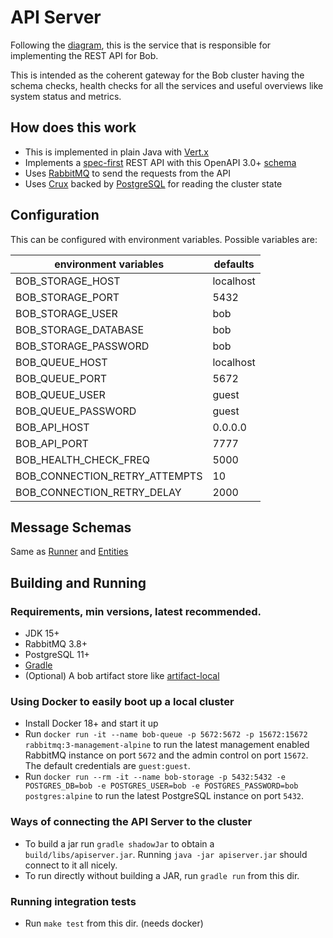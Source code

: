 # API Server

Following the [diagram](https://github.com/bob-cd/bob/issues/70#issuecomment-611661635), this is the service that is responsible for implementing the REST API for Bob.

This is intended as the coherent gateway for the Bob cluster having the schema checks, health checks for all the services and useful overviews like system status and metrics.

## How does this work
- This is implemented in plain Java with [Vert.x](https://vertx.io/)
- Implements a [spec-first](https://www.atlassian.com/blog/technology/spec-first-api-development) REST API with this OpenAPI 3.0+ [schema](/apiserver/src/main/resources/bob/api.yaml)
- Uses [RabbitMQ](https://www.rabbitmq.com/) to send the requests from the API
- Uses [Crux](https://www.opencrux.com/) backed by [PostgreSQL](https://www.postgresql.org/) for reading the cluster state

## Configuration
This can be configured with environment variables. Possible variables are:

| environment variables         | defaults  |
|-------------------------------|-----------|
| BOB_STORAGE_HOST              | localhost |
| BOB_STORAGE_PORT              | 5432      |
| BOB_STORAGE_USER              | bob       |
| BOB_STORAGE_DATABASE          | bob       |
| BOB_STORAGE_PASSWORD          | bob       |
| BOB_QUEUE_HOST                | localhost |
| BOB_QUEUE_PORT                | 5672      |
| BOB_QUEUE_USER                | guest     |
| BOB_QUEUE_PASSWORD            | guest     |
| BOB_API_HOST                  | 0.0.0.0   |
| BOB_API_PORT                  | 7777      |
| BOB_HEALTH_CHECK_FREQ         | 5000      |
| BOB_CONNECTION_RETRY_ATTEMPTS | 10        |
| BOB_CONNECTION_RETRY_DELAY    | 2000      |

## Message Schemas

Same as [Runner](/runner) and [Entities](/entities)

## Building and Running

### Requirements, min versions, latest recommended.
- JDK 15+
- RabbitMQ 3.8+
- PostgreSQL 11+
- [Gradle](https://gradle.org/)
- (Optional) A bob artifact store like [artifact-local](https://github.com/bob-cd/artifact-local)

### Using Docker to easily boot up a local cluster
- Install Docker 18+ and start it up
- Run `docker run -it --name bob-queue -p 5672:5672 -p 15672:15672 rabbitmq:3-management-alpine` to run the latest management enabled RabbitMQ instance on port `5672` and the admin control on port `15672`. The default credentials are `guest:guest`.
- Run `docker run --rm -it --name bob-storage -p 5432:5432 -e POSTGRES_DB=bob -e POSTGRES_USER=bob -e POSTGRES_PASSWORD=bob postgres:alpine` to run the latest PostgreSQL instance on port `5432`.

### Ways of connecting the API Server to the cluster
- To build a jar run `gradle shadowJar` to obtain a `build/libs/apiserver.jar`. Running `java -jar apiserver.jar` should connect to it all nicely.
- To run directly without building a JAR, run `gradle run` from this dir.

### Running integration tests
- Run `make test` from this dir. (needs docker)
